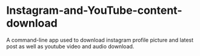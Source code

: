 # Instagram-and-YouTube-content-download
 A command-line app used to download instagram profile picture and latest post as well as youtube video and audio download.

